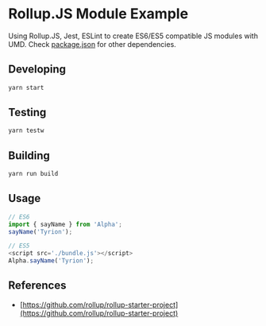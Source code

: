 # Rollup.JS Module Example
Using Rollup.JS, Jest, ESLint to create ES6/ES5 compatible JS modules with UMD. Check [package.json](package.json) for other dependencies.

## Developing
```bash
yarn start
```

## Testing
```bash
yarn testw
```

## Building
```bash
yarn run build
```

## Usage
```javascript
// ES6
import { sayName } from 'Alpha';
sayName('Tyrion');

// ES5
<script src='./bundle.js'></script>
Alpha.sayName('Tyrion');
```

## References
* [https://github.com/rollup/rollup-starter-project](https://github.com/rollup/rollup-starter-project)
